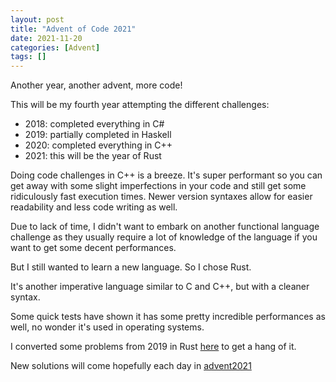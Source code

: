 ```yaml
---
layout: post
title: "Advent of Code 2021"
date: 2021-11-20
categories: [Advent]
tags: []
---
```

Another year, another advent, more code!

This will be my fourth year attempting the different challenges:

- 2018: completed everything in C#
- 2019: partially completed in Haskell
- 2020: completed everything in C++
- 2021: this will be the year of Rust

Doing code challenges in C++ is a breeze. It's super performant so you can get away with some slight imperfections in your code and still get some ridiculously fast execution times. Newer version syntaxes allow for easier readability and less code writing as well.

Due to lack of time, I didn't want to embark on another functional language challenge as they usually require a lot of knowledge of the language if you want to get some decent performances.

But I still wanted to learn a new language. So I chose Rust.

It's another imperative language similar to C and C++, but with a cleaner syntax.

Some quick tests have shown it has some pretty incredible performances as well, no wonder it's used in operating systems.

I converted some problems from 2019 in Rust [here](https://github.com/lavoiecsh/lavoiecsh.github.io/tree/master/code/advent2019/rust) to get a hang of it.

New solutions will come hopefully each day in [advent2021](https://github.com/lavoiecsh/lavoiecsh.github.io/tree/master/code/advent2021)
